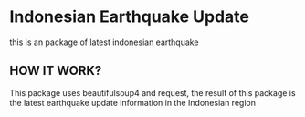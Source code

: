 # Indonesian Earthquake Update
this is an package of latest indonesian earthquake

## HOW IT WORK?
This package uses beautifulsoup4 and request, the result of this package is the latest earthquake update information in the Indonesian region